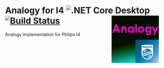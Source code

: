 # Analogy for I4  ![.NET Core Desktop](https://github.com/Analogy-LogViewer/Analogy.LogViewer.Philips.I4/workflows/.NET%20Core%20Desktop/badge.svg) [![Build Status](https://dev.azure.com/Analogy-LogViewer/Analogy%20Log%20Viewer/_apis/build/status/Analogy-LogViewer.Analogy.LogViewer.Philips.I4?branchName=master)](https://dev.azure.com/Analogy-LogViewer/Analogy%20Log%20Viewer/_build/latest?definitionId=16&branchName=master)  <img src="./Assets/AnalogyPhilips.png" align="right" width="155px" height="155px">
Analogy implementation for Philips I4
